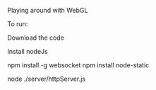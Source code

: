 Playing around with WebGL

To run:

Download the code

Install nodeJs

npm install -g websocket
npm install node-static

node ./server/httpServer.js
